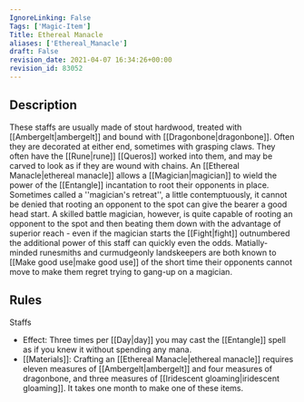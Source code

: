 ```yaml
---
IgnoreLinking: False
Tags: ['Magic-Item']
Title: Ethereal Manacle
aliases: ['Ethereal_Manacle']
draft: False
revision_date: 2021-04-07 16:34:26+00:00
revision_id: 83052
---
```


## Description
These staffs are usually made of stout hardwood, treated with [[Ambergelt|ambergelt]] and bound with [[Dragonbone|dragonbone]]. Often they are decorated at either end, sometimes with grasping claws. They often have the [[Rune|rune]] [[Queros]] worked into them, and may be carved to look as if they are wound with chains. An [[Ethereal Manacle|ethereal manacle]] allows a [[Magician|magician]] to wield the power of the [[Entangle]] incantation to root their opponents in place.
Sometimes called a ''magician's retreat'', a little contemptuously, it cannot be denied that rooting an opponent to the spot can give the bearer a good head start. A skilled battle magician, however, is quite capable of rooting an opponent to the spot and then beating them down with the advantage of superior reach - even if the magician starts the [[Fight|fight]] outnumbered the additional power of this staff can quickly even the odds. Matially-minded runesmiths and curmudgeonly landskeepers are both known to [[Make good use|make good use]] of the short time their opponents cannot move to make them regret trying to gang-up on a magician.
## Rules
Staffs
* Effect: Three times per [[Day|day]] you may cast the [[Entangle]] spell as if you knew it without spending any mana.
* [[Materials]]: Crafting an [[Ethereal Manacle|ethereal manacle]] requires eleven measures of [[Ambergelt|ambergelt]] and four measures of dragonbone, and three measures of [[Iridescent gloaming|iridescent gloaming]]. It takes one month to make one of these items.